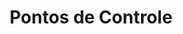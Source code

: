 ---
layout: default
title: Pontos de Controle
nav_order: 3.1
has_children: true
description: "Manual e-SUS APS"
permalink: /docs/CDS
last_modified_date: "01/02/2021"
---